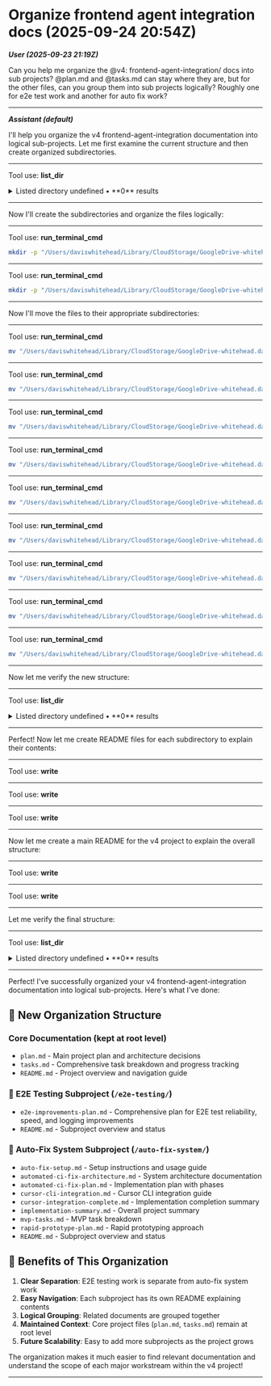 <!-- Generated by SpecStory -->

<!-- cursor Session 4806bb35-e546-4720-92a3-7709b5d1a745 (2025-09-24 20:54Z) -->

# Organize frontend agent integration docs (2025-09-24 20:54Z)

_**User (2025-09-23 21:19Z)**_

Can you help me organize the @v4: frontend-agent-integration/ docs into sub projects? @plan.md and @tasks.md can stay where they are, but for the other files, can you group them into sub projects logically? Roughly one for e2e test work and another for auto fix work?

---

_**Assistant (default)**_

I'll help you organize the v4 frontend-agent-integration documentation into logical sub-projects. Let me first examine the current structure and then create organized subdirectories.


---

Tool use: **list_dir**

<details>
            <summary>Listed directory undefined • **0** results</summary>
        
No results found
</details>

---

Now I'll create the subdirectories and organize the files logically:


---

Tool use: **run_terminal_cmd**

```bash
mkdir -p "/Users/daviswhitehead/Library/CloudStorage/GoogleDrive-whitehead.davis@gmail.com/My Drive/github/chef-chopsky/documentation/projects/v4: frontend-agent-integration/e2e-testing"
```

---

Tool use: **run_terminal_cmd**

```bash
mkdir -p "/Users/daviswhitehead/Library/CloudStorage/GoogleDrive-whitehead.davis@gmail.com/My Drive/github/chef-chopsky/documentation/projects/v4: frontend-agent-integration/auto-fix-system"
```

---

Now I'll move the files to their appropriate subdirectories:


---

Tool use: **run_terminal_cmd**

```bash
mv "/Users/daviswhitehead/Library/CloudStorage/GoogleDrive-whitehead.davis@gmail.com/My Drive/github/chef-chopsky/documentation/projects/v4: frontend-agent-integration/e2e-improvements-plan.md" "/Users/daviswhitehead/Library/CloudStorage/GoogleDrive-whitehead.davis@gmail.com/My Drive/github/chef-chopsky/documentation/projects/v4: frontend-agent-integration/e2e-testing/"
```

---

Tool use: **run_terminal_cmd**

```bash
mv "/Users/daviswhitehead/Library/CloudStorage/GoogleDrive-whitehead.davis@gmail.com/My Drive/github/chef-chopsky/documentation/projects/v4: frontend-agent-integration/auto-fix-setup.md" "/Users/daviswhitehead/Library/CloudStorage/GoogleDrive-whitehead.davis@gmail.com/My Drive/github/chef-chopsky/documentation/projects/v4: frontend-agent-integration/auto-fix-system/"
```

---

Tool use: **run_terminal_cmd**

```bash
mv "/Users/daviswhitehead/Library/CloudStorage/GoogleDrive-whitehead.davis@gmail.com/My Drive/github/chef-chopsky/documentation/projects/v4: frontend-agent-integration/automated-ci-fix-architecture.md" "/Users/daviswhitehead/Library/CloudStorage/GoogleDrive-whitehead.davis@gmail.com/My Drive/github/chef-chopsky/documentation/projects/v4: frontend-agent-integration/auto-fix-system/"
```

---

Tool use: **run_terminal_cmd**

```bash
mv "/Users/daviswhitehead/Library/CloudStorage/GoogleDrive-whitehead.davis@gmail.com/My Drive/github/chef-chopsky/documentation/projects/v4: frontend-agent-integration/automated-ci-fix-plan.md" "/Users/daviswhitehead/Library/CloudStorage/GoogleDrive-whitehead.davis@gmail.com/My Drive/github/chef-chopsky/documentation/projects/v4: frontend-agent-integration/auto-fix-system/"
```

---

Tool use: **run_terminal_cmd**

```bash
mv "/Users/daviswhitehead/Library/CloudStorage/GoogleDrive-whitehead.davis@gmail.com/My Drive/github/chef-chopsky/documentation/projects/v4: frontend-agent-integration/cursor-cli-integration.md" "/Users/daviswhitehead/Library/CloudStorage/GoogleDrive-whitehead.davis@gmail.com/My Drive/github/chef-chopsky/documentation/projects/v4: frontend-agent-integration/auto-fix-system/"
```

---

Tool use: **run_terminal_cmd**

```bash
mv "/Users/daviswhitehead/Library/CloudStorage/GoogleDrive-whitehead.davis@gmail.com/My Drive/github/chef-chopsky/documentation/projects/v4: frontend-agent-integration/cursor-integration-complete.md" "/Users/daviswhitehead/Library/CloudStorage/GoogleDrive-whitehead.davis@gmail.com/My Drive/github/chef-chopsky/documentation/projects/v4: frontend-agent-integration/auto-fix-system/"
```

---

Tool use: **run_terminal_cmd**

```bash
mv "/Users/daviswhitehead/Library/CloudStorage/GoogleDrive-whitehead.davis@gmail.com/My Drive/github/chef-chopsky/documentation/projects/v4: frontend-agent-integration/implementation-summary.md" "/Users/daviswhitehead/Library/CloudStorage/GoogleDrive-whitehead.davis@gmail.com/My Drive/github/chef-chopsky/documentation/projects/v4: frontend-agent-integration/auto-fix-system/"
```

---

Tool use: **run_terminal_cmd**

```bash
mv "/Users/daviswhitehead/Library/CloudStorage/GoogleDrive-whitehead.davis@gmail.com/My Drive/github/chef-chopsky/documentation/projects/v4: frontend-agent-integration/mvp-tasks.md" "/Users/daviswhitehead/Library/CloudStorage/GoogleDrive-whitehead.davis@gmail.com/My Drive/github/chef-chopsky/documentation/projects/v4: frontend-agent-integration/auto-fix-system/"
```

---

Tool use: **run_terminal_cmd**

```bash
mv "/Users/daviswhitehead/Library/CloudStorage/GoogleDrive-whitehead.davis@gmail.com/My Drive/github/chef-chopsky/documentation/projects/v4: frontend-agent-integration/rapid-prototype-plan.md" "/Users/daviswhitehead/Library/CloudStorage/GoogleDrive-whitehead.davis@gmail.com/My Drive/github/chef-chopsky/documentation/projects/v4: frontend-agent-integration/auto-fix-system/"
```

---

Now let me verify the new structure:


---

Tool use: **list_dir**

<details>
            <summary>Listed directory undefined • **0** results</summary>
        
No results found
</details>

---

Perfect! Now let me create README files for each subdirectory to explain their contents:


---

Tool use: **write**

---

Tool use: **write**

---

Tool use: **write**

---

Now let me create a main README for the v4 project to explain the overall structure:


---

Tool use: **write**

---

Tool use: **write**

---

Let me verify the final structure:


---

Tool use: **list_dir**

<details>
            <summary>Listed directory undefined • **0** results</summary>
        
No results found
</details>

---

Perfect! I've successfully organized your v4 frontend-agent-integration documentation into logical sub-projects. Here's what I've done:

## 📁 New Organization Structure

### **Core Documentation** (kept at root level)
- `plan.md` - Main project plan and architecture decisions
- `tasks.md` - Comprehensive task breakdown and progress tracking
- `README.md` - Project overview and navigation guide

### **🧪 E2E Testing Subproject** (`/e2e-testing/`)
- `e2e-improvements-plan.md` - Comprehensive plan for E2E test reliability, speed, and logging improvements
- `README.md` - Subproject overview and status

### **🤖 Auto-Fix System Subproject** (`/auto-fix-system/`)
- `auto-fix-setup.md` - Setup instructions and usage guide
- `automated-ci-fix-architecture.md` - System architecture documentation
- `automated-ci-fix-plan.md` - Implementation plan with phases
- `cursor-cli-integration.md` - Cursor CLI integration guide
- `cursor-integration-complete.md` - Implementation completion summary
- `implementation-summary.md` - Overall project summary
- `mvp-tasks.md` - MVP task breakdown
- `rapid-prototype-plan.md` - Rapid prototyping approach
- `README.md` - Subproject overview and status

## 🎯 Benefits of This Organization

1. **Clear Separation**: E2E testing work is separate from auto-fix system work
2. **Easy Navigation**: Each subproject has its own README explaining contents
3. **Logical Grouping**: Related documents are grouped together
4. **Maintained Context**: Core project files (`plan.md`, `tasks.md`) remain at root level
5. **Future Scalability**: Easy to add more subprojects as the project grows

The organization makes it much easier to find relevant documentation and understand the scope of each major workstream within the v4 project!

---

